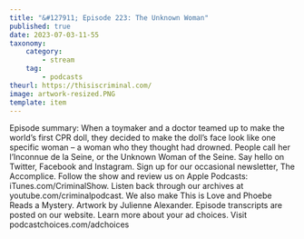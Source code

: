 ```yaml
---
title: "&#127911; Episode 223: The Unknown Woman"
published: true
date: 2023-07-03-11-55
taxonomy:
    category:
        - stream
    tag:
        - podcasts
theurl: https://thisiscriminal.com/
image: artwork-resized.PNG
template: item
---
```


Episode summary: When a toymaker and a doctor teamed up to make the world&rsquo;s first CPR doll, they decided to make the doll&rsquo;s face look like one specific woman &ndash; a woman who they thought had drowned. People call her l&rsquo;Inconnue de la Seine, or the Unknown Woman of the Seine. Say hello on Twitter, Facebook and Instagram. Sign up for our occasional newsletter, The Accomplice. Follow the show and review us on Apple Podcasts: iTunes.com/CriminalShow. Listen back through our archives at youtube.com/criminalpodcast. We also make This is Love and Phoebe Reads a Mystery. Artwork by Julienne Alexander. Episode transcripts are posted on our website. Learn more about your ad choices. Visit podcastchoices.com/adchoices
